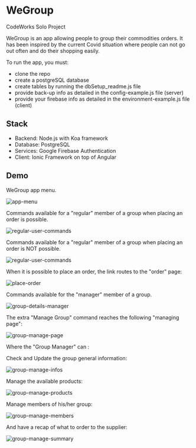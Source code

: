 # WeGroup
CodeWorks Solo Project

WeGroup is an app allowing people to group their commodities orders. It has been inspired by the current Covid situation where people can not go out often and do their shopping easily.

To run the app, you must:
* clone the repo
* create a postgreSQL database
* create tables by running the dbSetup_readme.js file
* provide back-up info as detailed in the config-example.js file (server)
* provide your firebase info as detailed in the environment-example.js file (client)


## Stack

* Backend: Node.js with Koa framework
* Database: PostgreSQL
* Services: Google Firebase Authentication
* Client: Ionic Framework on top of Angular


## Demo

WeGroup app menu.

![app-menu](./rd_images/app-menu.png)

Commands available for a "regular" member of a group when placing an order is possible.

![regular-user-commands](./rd_images/regular-user-menu.png)


Commands available for a "regular" member of a group when placing an order is NOT possible.

![regular-user-commands](./rd_images/regular-user-menu2.png)


When it is possible to place an order, the link routes to the "order" page:

![place-order](./rd_images/place-order.png)



Commands available for the "manager" member of a group.

![group-details-manager](./rd_images/group-details-manager-small.png)


The extra "Manage Group" command reaches the following "managing page":

![group-manage-page](./rd_images/group-manage-page.png)


Where the "Group Manager" can :

Check and Update the group general information:

![group-manage-infos](./rd_images/group-manage-infos.png)


Manage the available products:

![group-manage-products](./rd_images/group-manage-products.png)


Manage members of his/her group:

![group-manage-members](./rd_images/group-manage-members.png)


And have a recap of what to order to the supplier:

![group-manage-summary](./rd_images/group-manage-summary.png)

